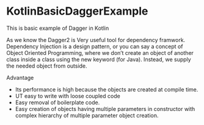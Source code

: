 # KotlinBasicDaggerExample
This is basic example of Dagger in Kotlin

As we know the Dagger2 is Very useful tool for dependency framwork. Dependency Injection is a design pattern, or you can say a concept of Object Oriented Programming, where we don’t create an object of another class inside a class using the new keyword (for Java). Instead, we supply the needed object from outside.

Advantage
* Its performance is high because the objects are created at compile time.
* UT easy to write with loose coupled code
* Easy removal of boilerplate code.
* Easy creation of objects having multiple parameters in constructor with complex hierarchy of multiple parameter object creation.
